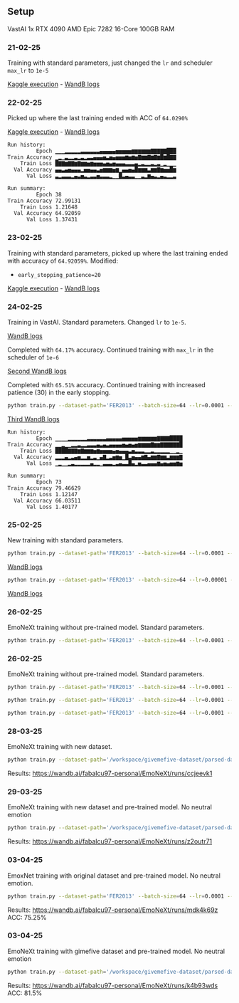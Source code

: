 ## Setup
VastAI
  1x RTX 4090
  AMD Epic 7282 16-Core
  100GB RAM
  


### 21-02-25 
Training with standard parameters, just changed the `lr` and scheduler `max_lr` to `1e-5`

[Kaggle execution](https://www.kaggle.com/code/fabalcu97/notebook7a361dbffe/log?scriptVersionId=223739654) - 
[WandB logs](https://wandb.ai/fabalcu97-personal/EmoNeXt/runs/2lgpzu6t)

### 22-02-25
Picked up where the last training ended with ACC of `64.0290%`

[Kaggle execution](https://www.kaggle.com/code/fabalcu97/notebook7a361dbffe/log?scriptVersionId=223834882) - 
[WandB logs](https://wandb.ai/fabalcu97-personal/EmoNeXt/runs/yp5ibufd)

```
Run history:
         Epoch ▁▁▁▂▂▂▂▂▃▃▃▃▃▃▄▄▄▄▄▅▅▅▅▅▆▆▆▆▆▆▇▇▇▇▇███
Train Accuracy ▁▂▁▃▂▂▃▂▃▂▃▃▄▄▄▅▃▅▄▅▅▅▆▅▆▅▇▆▆▇▆▇▆█▆█▇▇
    Train Loss █▇▇▆▇▇▆▇▆▆▅▆▅▅▅▄▅▄▅▄▄▄▃▃▃▄▂▃▂▂▃▂▃▁▂▁▁▁
  Val Accuracy ▄▄▃▄▅▄▄▄▂▅▅▄▄▃▅▆▆▆▅▆▁▄▄▅▄█▆▆▆▃▆▆▇▆▅▅█▆
      Val Loss ▃▂▃▃▃▂▄▃▅▃▂▃▃▅▃▃▃▂▁▁█▃▄▃▃▁▁▃▂▆▄▃▂▄▃▂▂▃

Run summary:
         Epoch 38
Train Accuracy 72.99131
    Train Loss 1.21648
  Val Accuracy 64.92059
      Val Loss 1.37431
```

### 23-02-25
Training with standard parameters, picked up where the last training ended with accuracy of `64.92059%`.
Modified:
* `early_stopping_patience=20`


[Kaggle execution](https://www.kaggle.com/code/fabalcu97/notebook7a361dbffe?scriptVersionId=224148651) -
[WandB logs](https://wandb.ai/fabalcu97-personal/EmoNeXt/runs/rd964rs7)


### 24-02-25
Training in VastAI. Standard parameters. Changed `lr` to `1e-5`.

[WandB logs](https://wandb.ai/fabalcu97-personal/EmoNeXt/runs/bik59ns6)

Completed with `64.17%` accuracy. Continued training with `max_lr` in the scheduler of `1e-6`

[Second WandB logs](https://wandb.ai/fabalcu97-personal/EmoNeXt/runs/pyyxay0n)

Completed with `65.51%` accuracy. Continued training with increased patience (30) in the early stopping.

```bash
python train.py --dataset-path='FER2013' --batch-size=64 --lr=0.0001 --epochs=300 --amp --in_22k --num-workers=8 --model-size='tiny' --checkpoint /workspace/EmoNeXt/out/latest/second_checkpoint.pt --patience=30
```

[Third WandB logs](https://wandb.ai/fabalcu97-personal/EmoNeXt/runs/psw83gix)

```
Run history:
         Epoch ▁▁▁▁▂▂▂▂▂▂▃▃▃▃▃▃▄▄▄▄▄▅▅▅▅▅▆▆▆▆▆▆▇▇▇▇████
Train Accuracy ▁▁▂▁▁▂▂▃▂▂▃▃▃▄▃▄▃▄▄▄▄▅▄▅▄▅▆▆▆▆▇▆▆▇▇▇▇▇▇█
    Train Loss ████▇▇▇▆▇▆▆▆▅▆▅▅▅▅▄▅▄▄▄▃▅▃▃▃▂▂▃▂▂▂▂▂▁▁▂▁
  Val Accuracy ▂▂▂▄▂▃▄▅▂▂▅▂▃▁▄▇▂▃▅▆▅▁█▃▅▄▄▆▇▄▆▆▇▆▆▃▆▆▆▇
      Val Loss ▁▂▁▁▂▃▂▂▂▂▂▄▂▂▁▃▃▃▂▃▄▃▃█▄▂▅▃▃▄▄▄▆▄▅▄▅▅▆▅

Run summary:
         Epoch 73
Train Accuracy 79.46629
    Train Loss 1.12147
  Val Accuracy 66.03511
      Val Loss 1.40177
```
### 25-02-25
New training with standard parameters.

```bash
python train.py --dataset-path='FER2013' --batch-size=64 --lr=0.0001 --epochs=300 --amp --in_22k --num-workers=8 --model-size='tiny' --checkpoint /workspace/EmoNeXt/out/latest/second_checkpoint.pt --patience=50
```

[WandB logs](https://wandb.ai/fabalcu97-personal/EmoNeXt/runs/3wi3del2)

```bash
python train.py --dataset-path='FER2013' --batch-size=64 --lr=0.00001 --scheduler-max-lr=0.00001 --epochs=150 --amp --in_22k --num-workers=8 --model-size='tiny' --patience=30
```
[WandB logs](https://wandb.ai/fabalcu97-personal/EmoNeXt/runs/ysj776ra)

### 26-02-25
EmoNeXt training without pre-trained model. Standard parameters.
```bash
python train.py --dataset-path='FER2013' --batch-size=64 --lr=0.0001 --scheduler-max-lr=0.00001 --epochs=150 --amp --num-workers=8 --model-size='tiny' --patience=30 --checkpoint /workspace/EmoNeXt/out/latest/first_checkpoint_63_81.pt
```

### 26-02-25
EmoNeXt training without pre-trained model. Standard parameters.

```bash
python train.py --dataset-path='FER2013' --batch-size=64 --lr=0.0001 --scheduler-max-lr=0.00001 --epochs=150 --amp --num-workers=8 --model-size='tiny' --patience=30 --checkpoint=/workspace/EmoNeXt/out/latest/second_checkpoint_66_73.pt

python train.py --dataset-path='FER2013' --batch-size=64 --lr=0.0001 --scheduler-max-lr=0.00001 --epochs=150 --amp --num-workers=8 --model-size='tiny' --patience=30 --checkpoint=/workspace/EmoNeXt/out/latest/first_checkpoint_63_81.pt

python train.py --dataset-path='FER2013' --batch-size=64 --lr=0.0001 --scheduler-max-lr=0.00001 --epochs=150 --amp --num-workers=8 --model-size='tiny' --patience=30 --checkpoint=/workspace/EmoNeXt/out/latest/second_checkpoint_66_73.pt
```

### 28-03-25
EmoNeXt training with new dataset.
```bash
python train.py --dataset-path='/workspace/givemefive-dataset/parsed-dataset' --batch-size=64 --lr=0.0001 --scheduler-max-lr=0.00001 --epochs=150 --amp --num-workers=8 --model-size='tiny' --patience=30
```

Results: https://wandb.ai/fabalcu97-personal/EmoNeXt/runs/ccjeevk1

### 29-03-25
EmoNeXt training with new dataset and pre-trained model. No neutral emotion

```bash
python train.py --dataset-path='/workspace/givemefive-dataset/parsed-dataset' --batch-size=64 --lr=0.0001 --epochs=150 --amp --in_22k --num-workers=8 --model-size='tiny' --patience=30 --experiment-name='givemefive-dataset'
```
Results: https://wandb.ai/fabalcu97-personal/EmoNeXt/runs/z2outr71

### 03-04-25
EmoxNet training with original dataset and pre-trained model. No neutral emotion.

```bash
python train.py --dataset-path='FER2013' --batch-size=64 --lr=0.0001 --epochs=150 --amp --in_22k --num-workers=8 --model-size='tiny' --patience=30 --experiment-name='FER2013_no_neutral'
```
Results: https://wandb.ai/fabalcu97-personal/EmoNeXt/runs/mdk4k69z
ACC: 75.25%

### 03-04-25
EmoNeXt training with gimefive dataset and pre-trained model. No neutral emotion

```bash
python train.py --dataset-path='/workspace/givemefive-dataset/parsed-dataset' --batch-size=64 --lr=0.0001 --epochs=150 --amp --in_22k --num-workers=8 --model-size='tiny' --patience=30 --experiment-name='givemefive-dataset'
```
Results: https://wandb.ai/fabalcu97-personal/EmoNeXt/runs/k4b93wds
ACC: 81.5%
